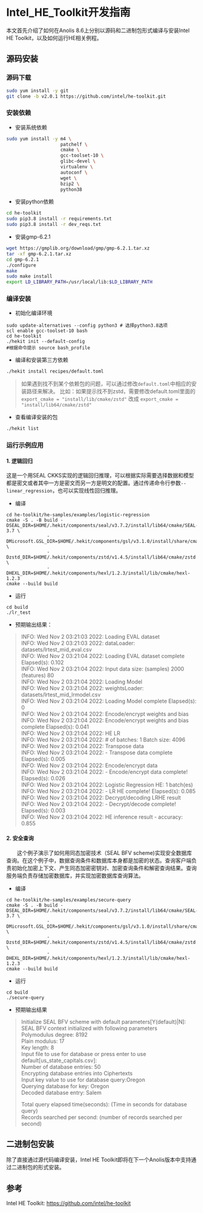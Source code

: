 # Intel_HE_Toolkit开发指南

本文首先介绍了如何在Anolis 8.6上分别以源码和二进制包形式编译与安装Intel HE Toolkit，以及如何运行HE相关例程。

## 源码安装
### 源码下载

```sh
sudo yum install -y git
git clone -b v2.0.1 https://github.com/intel/he-toolkit.git
```

### 安装依赖
* 安装系统依赖

```sh
sudo yum install -y m4 \
                    patchelf \
                    cmake \
                    gcc-toolset-10 \
                    glibc-devel \
                    virtualenv \
                    autoconf \
                    wget \
                    bzip2 \
                    python38
```
* 安装python依赖
```sh
cd he-toolkit
sudo pip3.8 install -r requirements.txt
sudo pip3.8 install -r dev_reqs.txt
```
* 安装gmp-6.2.1
```sh
wget https://gmplib.org/download/gmp/gmp-6.2.1.tar.xz
tar -xf gmp-6.2.1.tar.xz
cd gmp-6.2.1
./configure
make
sudo make install
export LD_LIBRARY_PATH=/usr/local/lib:$LD_LIBRARY_PATH
```
### 编译安装
* 初始化编译环境
```
sudo update-alternatives --config python3 # 选择python3.8选项
scl enable gcc-toolset-10 bash
cd he-toolkit
./hekit init --default-config
#根据命令提示 source bash_profile
```
* 编译和安装第三方依赖
```sh
./hekit install recipes/default.toml
```
>如果遇到找不到某个依赖包的问题，可以通过修改`default.toml`中相应的安装路径来解决。
比如：如果提示找不到zstd，需要修改default.toml里面的
`export_cmake = "install/lib/cmake/zstd"`
改成
`export_cmake = "install/lib64/cmake/zstd"`

* 查看编译安装的包

```sh
./hekit list
```

### 运行示例应用

#### 1. 逻辑回归  

这是一个用SEAL CKKS实现的逻辑回归推理，可以根据实际需要选择数据和模型都是密文或者其中一方是密文而另一方是明文的配置。通过传递命令行参数`--linear_regression`，也可以实现线性回归推理。
* 编译
```
cd he-toolkit/he-samples/examples/logistic-regression
cmake -S . -B build -DSEAL_DIR=$HOME/.hekit/components/seal/v3.7.2/install/lib64/cmake/SEAL-3.7 \
               -DMicrosoft.GSL_DIR=$HOME/.hekit/components/gsl/v3.1.0/install/share/cmake/Microsoft.GSL \
               -Dzstd_DIR=$HOME/.hekit/components/zstd/v1.4.5/install/lib64/cmake/zstd \
               -DHEXL_DIR=$HOME/.hekit/components/hexl/1.2.3/install/lib/cmake/hexl-1.2.3
cmake --build build
```
* 运行
```
cd build
./lr_test
```
* 预期输出结果：
>INFO: Wed Nov  2 03:21:03 2022: Loading EVAL dataset  
INFO: Wed Nov  2 03:21:03 2022:   dataLoader: datasets/lrtest_mid_eval.csv  
INFO: Wed Nov  2 03:21:04 2022: Loading EVAL dataset complete Elapsed(s): 0.102  
INFO: Wed Nov  2 03:21:04 2022: Input data size: (samples) 2000  (features) 80  
INFO: Wed Nov  2 03:21:04 2022: Loading Model  
INFO: Wed Nov  2 03:21:04 2022:   weightsLoader: datasets/lrtest_mid_lrmodel.csv  
INFO: Wed Nov  2 03:21:04 2022: Loading Model complete Elapsed(s): 0  
INFO: Wed Nov  2 03:21:04 2022: Encode/encrypt weights and bias  
INFO: Wed Nov  2 03:21:04 2022: Encode/encrypt weights and bias complete Elapsed(s): 0.041  
INFO: Wed Nov  2 03:21:04 2022: HE LR  
INFO: Wed Nov  2 03:21:04 2022:   # of batches: 1  Batch size: 4096  
INFO: Wed Nov  2 03:21:04 2022:   Transpose data  
INFO: Wed Nov  2 03:21:04 2022:   - Transpose data complete Elapsed(s): 0.005  
INFO: Wed Nov  2 03:21:04 2022:   Encode/encrypt data  
INFO: Wed Nov  2 03:21:04 2022:   - Encode/encrypt data complete! Elapsed(s): 0.026  
INFO: Wed Nov  2 03:21:04 2022:   Logistic Regression HE: 1 batch(es)  
INFO: Wed Nov  2 03:21:04 2022:   - LR HE complete! Elapsed(s): 0.085  
INFO: Wed Nov  2 03:21:04 2022:   Decrypt/decoding LRHE result  
INFO: Wed Nov  2 03:21:04 2022:   - Decrypt/decode complete! Elapsed(s): 0.003  
INFO: Wed Nov  2 03:21:04 2022: HE inference result - accuracy:  0.855  

#### 2. 安全查询  

&emsp;&emsp;这个例子演示了如何用同态加密技术（SEAL BFV scheme)实现安全数据库查询。在这个例子中，数据查询条件和数据库本身都是加密的状态。查询客户端负责初始化加密上下文、产生同态加密密钥对、加密查询条件和解密查询结果。查询服务端负责存储加密数据库，并实现加密数据库查询算法。
* 编译
```
cd he-toolkit/he-samples/examples/secure-query
cmake -S . -B build -DSEAL_DIR=$HOME/.hekit/components/seal/v3.7.2/install/lib64/cmake/SEAL-3.7 \
               -DMicrosoft.GSL_DIR=$HOME/.hekit/components/gsl/v3.1.0/install/share/cmake/Microsoft.GSL \
               -Dzstd_DIR=$HOME/.hekit/components/zstd/v1.4.5/install/lib64/cmake/zstd \
               -DHEXL_DIR=$HOME/.hekit/components/hexl/1.2.3/install/lib/cmake/hexl-1.2.3
cmake --build build
```
* 运行
```
cd build
./secure-query
```
* 预期输出结果
> Initialize SEAL BFV scheme with default parameters[Y(default)|N]:  
SEAL BFV context initialized with following parameters  
Polymodulus degree: 8192  
Plain modulus: 17  
Key length: 8  
Input file to use for database or press enter to use default[us_state_capitals.csv]:  
Number of database entries: 50  
Encrypting database entries into Ciphertexts  
Input key value to use for database query:Oregon  
Querying database for key: Oregon  
Decoded database entry: Salem  
>
>Total query elapsed time(seconds): (Time in seconds for database query)  
Records searched per second: (number of records searched per second)  

## 二进制包安装
除了直接通过源代码编译安装，Intel HE Toolkit即将在下一个Anolis版本中支持通过二进制包的形式安装。

## 参考
Intel HE Toolkit: https://github.com/intel/he-toolkit
